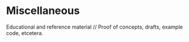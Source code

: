 Miscellaneous
=============

Educational and reference material // Proof of concepts, drafts, example code, etcetera.
